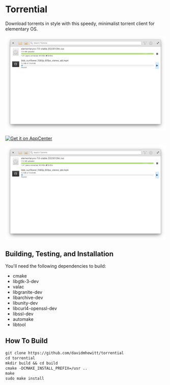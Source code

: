 # Torrential
Download torrents in style with this speedy, minimalist torrent client for elementary OS.

![Screenshot](https://github.com/davidmhewitt/torrential/raw/master/data/com.github.davidmhewitt.torrential.screenshot.png)

[![Get it on AppCenter](https://appcenter.elementary.io/badge.svg)](https://appcenter.elementary.io/com.github.davidmhewitt.torrential)

![Torrential Screenshot](https://github.com/davidmhewitt/torrential/raw/master/data/com.github.davidmhewitt.torrential.screenshot.png)

## Building, Testing, and Installation

You'll need the following dependencies to build:
* cmake
* libgtk-3-dev
* valac
* libgranite-dev
* libarchive-dev
* libunity-dev
* libcurl4-openssl-dev
* libssl-dev
* automake
* libtool

## How To Build

    git clone https://github.com/davidmhewitt/torrential
    cd torrential
    mkdir build && cd build 
    cmake -DCMAKE_INSTALL_PREFIX=/usr ..
    make
    sudo make install
